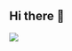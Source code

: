 ## Hi there 👋
<img src="https://github-readme-stats.vercel.app/api?username=arwinghaderi&show_icons=true&theme=radical"/>
